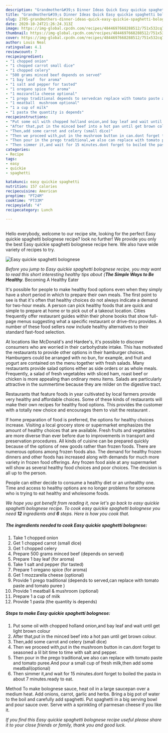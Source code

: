 ```yaml
---
description: "Grandmother&#39;s Dinner Ideas Quick Easy quickie spaghetti bolognese"
title: "Grandmother&#39;s Dinner Ideas Quick Easy quickie spaghetti bolognese"
slug: 2705-grandmothers-dinner-ideas-quick-easy-quickie-spaghetti-bolognese
date: 2020-10-24T21:26:24.313Z
image: https://img-global.cpcdn.com/recipes/4844697668288512/751x532cq70/easy-quickie-spaghetti-bolognese-recipe-main-photo.jpg
thumbnail: https://img-global.cpcdn.com/recipes/4844697668288512/751x532cq70/easy-quickie-spaghetti-bolognese-recipe-main-photo.jpg
cover: https://img-global.cpcdn.com/recipes/4844697668288512/751x532cq70/easy-quickie-spaghetti-bolognese-recipe-main-photo.jpg
author: Louis Neal
ratingvalue: 4.1
reviewcount: 7
recipeingredient:
- "1 chopped onion"
- "1 chopped carrot small dice"
- "1 chopped celery"
- "500 grams minced beef depends on served"
- "1 bay leaf  for aroma"
- "1 salt and pepper for tasted"
- "1 oregano spice for aroma"
- "1 mozzarella cheese optional"
- "1 prego traditional depends to servedcan replace with tomato paste and tomato puree "
- "1 meatball  mushroom optional"
- "1 a cup of milk"
- "1 pasta the quantity is depends"
recipeinstructions:
- "Put some oil with chopped holland onion,and bay leaf and wait until get light brown colour"
- "After that,put in the minced beef into a hot pan until get brown colour."
- "Then,add some carrot and celery (small dice)"
- "Then we proceed with,put in the mushroom button in can.dont forget to seasoned a lil bit time to time with salt and pepper."
- "Then pour in the prego traditional,we also can replace with tomato paste and tomato puree.And pour a small cup of fresh milk,then add some meatball(optional)"
- "Then simmer it,and wait for 15 minutes.dont forget to boiled the pasta in about 7 minutes.ready to eat."
categories:
- Recipe
tags:
- easy
- quickie
- spaghetti

katakunci: easy quickie spaghetti 
nutrition: 157 calories
recipecuisine: American
preptime: "PT24M"
cooktime: "PT33M"
recipeyield: "4"
recipecategory: Lunch

---
```

<br>
Hello everybody, welcome to our recipe site, looking for the perfect Easy quickie spaghetti bolognese recipe? look no further! We provide you only the best Easy quickie spaghetti bolognese recipe here. We also have wide variety of recipes to try.
<br>


![Easy quickie spaghetti bolognese](https://img-global.cpcdn.com/recipes/4844697668288512/751x532cq70/easy-quickie-spaghetti-bolognese-recipe-main-photo.jpg)

<i>Before you jump to Easy quickie spaghetti bolognese recipe, you may want to read this short interesting healthy tips about {<strong>The Simple Ways to Be Healthy</strong>.</i>
Becoming A Healthy Eater

It's possible for people to make healthy food options even when they simply have a short period in which to prepare their own meals. The first point to see is that it's often that healthy choices do not always indicate a demand for two-hour meals. A person can pick healthy foods that are quick and simple to prepare at home or to pick out of a takeout location. Cities frequently offer restaurant guides within their phone books that show full-page menus suggesting what a specific restaurant or drive-thru provides. A number of these food sellers now include healthy alternatives to their standard fast-food selection.

At locations like McDonald's and Hardee's, it's possible to discover consumers who are worried in their carbohydrate intake.  This has motivated the restaurants to provide other options in their hamburger choices. Hamburgers could be arranged with no bun, for example, and fruit and yogurt are contained on the menu together with fresh salads. Many restaurants provide salad options either as side orders or as whole meals. Frequently, a salad of fresh vegetables with sliced ham, roast beef or chicken is more appealing than ordinary menu items.  Salads are particularly attractive in the summertime because they are milder on the digestive tract.

Restaurants that feature foods in year cultivated by local farmers provide very healthy and affordable choices. Some of these kinds of restaurants will make their own recipes for healthy food options.  This provides the customer with a totally new choice and encourages them to visit the restaurant .

If home preparation of food is preferred, the options for healthy choices increase. Visiting a local grocery store or supermarket emphasizes the amount of healthy choices that are available. Fresh fruits and vegetables are more diverse than ever before due to improvements in transport and preservation procedures.  All kinds of cuisine can be prepared quickly because of the options of new goods rather than frozen foods. There are numerous options among frozen foods also. The demand for healthy frozen dinners and other foods has increased along with demands for much more variety in frozen food offerings. Any frozen food aisle at any supermarket will show as several healthy food choices and poor choices. The decision is all up to the person.

People can either decide to consume a healthy diet or an unhealthy one. Time and access to healthy options are no longer problems for someone who is trying to eat healthy and wholesome foods.


<i>We hope you got benefit from reading it, now let's go back to easy quickie spaghetti bolognese recipe. To cook easy quickie spaghetti bolognese you need <strong>12</strong> ingredients and <strong>6</strong> steps. Here is how you cook that.
</i>

##### The ingredients needed to cook Easy quickie spaghetti bolognese:

1. Take 1 chopped onion
1. Get 1 chopped carrot (small dice)
1. Get 1 chopped celery
1. Prepare 500 grams minced beef (depends on served)
1. Prepare 1 bay leaf  (for aroma)
1. Take 1 salt and pepper (for tasted)
1. Prepare 1 oregano spice (for aroma)
1. Get 1 mozzarella cheese (optional)
1. Provide 1 prego traditional (depends to served,can replace with tomato paste and tomato puree )
1. Provide 1 meatball &amp; mushroom (optional)
1. Prepare 1 a cup of milk
1. Provide 1 pasta (the quantity is depends)


##### Steps to make Easy quickie spaghetti bolognese:

1. Put some oil with chopped holland onion,and bay leaf and wait until get light brown colour
1. After that,put in the minced beef into a hot pan until get brown colour.
1. Then,add some carrot and celery (small dice)
1. Then we proceed with,put in the mushroom button in can.dont forget to seasoned a lil bit time to time with salt and pepper.
1. Then pour in the prego traditional,we also can replace with tomato paste and tomato puree.And pour a small cup of fresh milk,then add some meatball(optional)
1. Then simmer it,and wait for 15 minutes.dont forget to boiled the pasta in about 7 minutes.ready to eat.


Method To make bolognese sauce, heat oil in a large saucepan over a medium heat. Add onions, carrot, garlic and herbs. Bring a big pot of water to the boil and carefully add spaghetti. Put spaghetti in a big serving bowl and pour sauce over. Serve with a sprinkling of parmesan cheese if you like it. 

<i>If you find this Easy quickie spaghetti bolognese recipe useful please share it to your close friends or family, thank you and good luck.</i>
